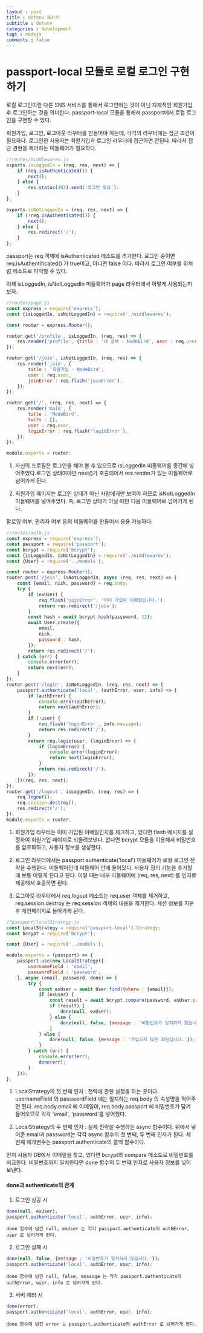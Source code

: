 ```yaml
---
layout : post
title : dotenv 패키지
subtitle : dotenv
categories : development
tags : nodejs
comments : false
---
```


# passport-local 모듈로 로컬 로그인 구현하기
로컬 로그인이란 다른 SNS 서비스를 통해서 로그인하는 것이 아닌 자체적인 회원가입 후 로그인하는 것을 의미한다. passport-local 모듈을 통해서 passport에서 로컬 로그인을 구현할 수 있다.

회원가입, 로그인, 로그아웃 라우터를 만들어야 하는데, 각각의 라우터에는 접근 조건이 필요하다. 로그인한 사용자는 회원가입과 로그인 라우터에 접근하면 안된다. 따라서 접근 권한을 제어하는 미들웨어가 필요하다.

```javascript
//routes/middlewares.js
exports.isLoggedIn = (req, res, next) => {
    if (req.isAuthenticated()) {
        next();
    } else {
        res.status(403).send('로그인 필요');
    }
};

exports.isNotLoggedIn = (req, res, next) => {
    if (!req.isAuthenticated()) {
        next();
    } else {
        res.redirect('/');
    }
};
```
passport는 req 객체에 isAuthenticated 메소드를 추가한다. 로그인 중이면 req.isAuthentificated() 가 true이고, 아니면 false 이다. 따라서 로그인 여부를 위처럼 메소드로 파악할 수 있다.

이제 isLoggedIn, isNotLoggedIn 미들웨어가 page 라우터에서 어떻게 사용되는지 보자.
```javascript
//routes/page.js
const express = require('express');
const {isLoggedIn, isNotLoggedIn} = require('./middlewares');

const router = express.Router();

router.get('/profile', isLoggedIn, (req, res) => {
    res.render('profile', {title : '내 정보 - NodeBird', user : req.user});
});

router.get('/join', isNotLoggedIn, (req, res) => {
    res.render('join', {
        title : '회원가입 - NodeBird',
        user : req.user,
        joinError : req.flash('joinError'),
    });
});

router.get('/', (req, res, next) => {
    res.render('main', {
        title : 'NodeBird',
        twits : [],
        user : req.user,
        loginError : req.flash('loginError'),
    });
});

module.exports = router;
```
1. 자신의 프로필은 로그인을 해야 볼 수 있으므로 isLoggedIn 미들웨어를 중간에 넣어주었다.로그인 상태여야만 next()가 호출되어서 res.render가 있는 미들웨어로 넘어가게 된다.

2. 회원가입 페이지는 로그인 상태가 아닌 사람에게만 보여야 하므로 isNotLoggedIn 미들웨어를 넣어주었다. 즉, 로그인 상태가 아닐 때만 다음 미들웨어로 넘어가게 된다.

팔로잉 여부, 관리자 여부 등의 미들웨어를 만들어서 응용 가능하다.

```javascript
//routes/auth.js
const express = require('express');
const passport = require('passport');
const bcrypt = require('bcrypt');
const {isLoggedIn, isNotLoggedIn} = require('./middlewares');
const {User} = require('../models');

const router = express.Router();
router.post('/join', isNotLoggedIn, async (req, res, next) => {
    const {email, nick, password} = req.body;
    try {
        if (exUser) {
            req.flash('joinError', '이미 가입된 이메일입니다.');
            return res.redirect('/join');
        }
        const hash = await bcrypt.hash(passoword, 12);
        await User.create({
            email,
            nick,
            passowrd : hash,
        });
        return res.redirect('/');
    } catch (err) {
        console.error(err);
        return next(err);
    }
});
router.post('/login', isNotLoggedIn, (req, res, next) => {
    passport.authenticate('local', (authError, user, info) => {
        if (authError) {
            console.error(authError);
            return next(authError);
        }
        if (!user) {
            req.flash('loginError', info.message);
            return res.redirect('/');
        }
        return req.login(user, (loginError) => {
            if (loginError) {
                console.error(loginError);
                return next(loginError);
            }
            return res.redirect('/');
        });
    })(req, res, next);
});
router.get('/logout', isLoggedIn, (req, res) => {
    req.logout();
    req.session.destroy();
    res.redirect('/');
});
module.exports = router;
```

1. 회원가입 라우터는 이미 가입된 이메일인지를 체크하고, 있다면 flash 메시지를 설정하여 회원가입 페이지로 되돌려보낸다. 없다면 bcrypt 모듈을 이용해서 비밀번호를 암호화하고, 사용자 정보를 생성한다.

2. 로그인 라우터에서는 passport.authenticate('local') 미들웨어가 로컬 로그인 전략을 수행한다. 미들웨어인데 미들웨어 안에 들어있다. 사용자 정의 기능을 추가할 때 보통 이렇게 한다고 한다. 이럴 때는 내부 미들웨어에 (req, res, next) 를 인자로 제공해서 호출하면 된다.

3. 로그아웃 라우터에서 req.logout 메소드는 req.user 객체를 제거하고, req.session.destroy 는 req.session 객체의 내용을 제거한다. 세션 정보를 지운 후 메인페이지로 돌아가게 된다.

```javascript
//passport/localStrategy.js
const LocalStrategy = require('passport-local').Strategy;
const bcrypt = require('bcrypt');

const {User} = require('../models');

module.exports = (passport) => {
    passport.use(new LocalStrategy({
        usernameField : 'email',
        passwordField : 'password',
    }, async (email, password, done) => {
        try {
            const exUser = await User.find({where : {email}});
            if (exUser) {
                const result = await bcrypt.compare(password, exUser.password);
                if (result) {
                    done(null, exUser);
                } else {
                    done(null, false, {message : '비밀번호가 일치하지 않습니다.'});
                }
            } else {
                done(null, false, {message : '가입되지 않은 회원입니다.'});
            }
        } catch (err) {
            console.error(err);
            done(err);
        }
    }));
};
```
1. LocalStrategy의 첫 번째 인자 : 전략에 관한 설정을 하는 곳이다. usernameField 와 passwordField 에는 일치하는 req.body 의 속성명을 적어주면 된다. req.body.email 에 이메일이, req.body.passport 에 비밀번호가 담겨 들어오므로 각각 'email', 'password'를 넣어줬다.

2. LocalStrategy의 두 번째 인자 : 실제 전략을 수행하는 async 함수이다. 위에서 넣어준 email과 password는 각각 async 함수의 첫 번째, 두 번째 인자가 된다. 세 번째 매개변수는 passport.authenticate의 콜백 함수이다.

먼저 사용자 DB에서 이메일을 찾고, 있다면 bcrypt의 compare 메소드로 비밀번호를 비교한다. 비밀번호까지 일치한다면 done 함수의 두 번째 인자로 사용자 정보를 넣어 보낸다.

#### done과 authenticate의 관계
1. 로그인 성공 시
```javascript
done(null, exUser);
passport.authenticate('local', authError, user, info);
```
    done 함수에 넘긴 null, exUser 는 각각 passport.authenticate의 authError, user 로 넘어가게 된다.

2. 로그인 실패 시
```javascript
done(null, false, {message : '비밀번호가 일치하지 않습니다.'});
passport.authenticate('local', authError, user, info);
```
    done 함수에 넘긴 null, false, message 는 각각 passport.authenticate의 authError, user, info 로 넘어가게 된다.

3. 서버 에러 시
```javascript
done(error);
passport.authenticate('local', authError, user, info);
```
    done 함수에 넘긴 error 는 passport.authenticate의 authError 로 넘어가게 된다.